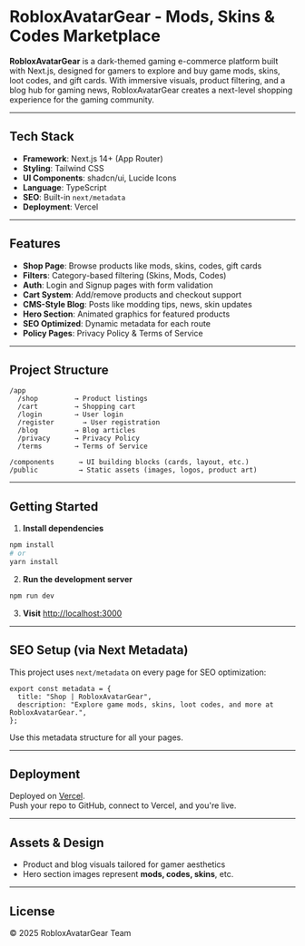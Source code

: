 
#  RobloxAvatarGear - Mods, Skins & Codes Marketplace

**RobloxAvatarGear** is a dark-themed gaming e-commerce platform built with Next.js, designed for gamers to explore and buy game mods, skins, loot codes, and gift cards. With immersive visuals, product filtering, and a blog hub for gaming news, RobloxAvatarGear creates a next-level shopping experience for the gaming community.

---

##  Tech Stack

- **Framework**: Next.js 14+ (App Router)
- **Styling**: Tailwind CSS
- **UI Components**: shadcn/ui, Lucide Icons
- **Language**: TypeScript
- **SEO**: Built-in `next/metadata`
- **Deployment**: Vercel


---

##  Features

-  **Shop Page**: Browse products like mods, skins, codes, gift cards
-  **Filters**: Category-based filtering (Skins, Mods, Codes)
-  **Auth**: Login and Signup pages with form validation
-  **Cart System**: Add/remove products and checkout support
-  **CMS-Style Blog**: Posts like modding tips, news, skin updates
-  **Hero Section**: Animated graphics for featured products
-  **SEO Optimized**: Dynamic metadata for each route
-  **Policy Pages**: Privacy Policy & Terms of Service

---

##  Project Structure

```
/app
  /shop         → Product listings
  /cart         → Shopping cart
  /login        → User login
  /register       → User registration
  /blog         → Blog articles
  /privacy      → Privacy Policy
  /terms        → Terms of Service

/components      → UI building blocks (cards, layout, etc.)
/public          → Static assets (images, logos, product art)
```

---

##  Getting Started

1. **Install dependencies**

```bash
npm install
# or
yarn install
```

2. **Run the development server**

```bash
npm run dev
```

3. **Visit** [http://localhost:3000](http://localhost:3000)

---

##  SEO Setup (via Next Metadata)

This project uses `next/metadata` on every page for SEO optimization:

```tsx
export const metadata = {
  title: "Shop | RobloxAvatarGear",
  description: "Explore game mods, skins, loot codes, and more at RobloxAvatarGear.",
};
```

Use this metadata structure for all your pages.

---

## Deployment

Deployed on [Vercel](https://vercel.com).  
Push your repo to GitHub, connect to Vercel, and you're live.

---

##  Assets & Design

- Product and blog visuals tailored for gamer aesthetics
- Hero section images represent **mods, codes, skins**, etc.

---

##  License

© 2025 RobloxAvatarGear Team

